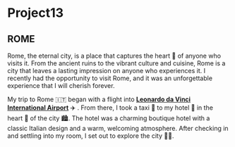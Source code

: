# Project13


## ROME
Rome, the eternal city, is a place that captures the heart 💙 of anyone who visits it. From the ancient ruins to the vibrant culture and cuisine, Rome is a city that leaves a lasting impression on anyone who experiences it. I recently had the opportunity to visit Rome, and it was an unforgettable experience that I will cherish forever.

My trip to Rome 🇮🇹 began with a flight into **[Leonardo da Vinci International Airport](https://www.adr.it/web/aeroporti-di-roma-en)** ✈️ . From there, I took a taxi 🚕 to my hotel 🏨 in the heart 🖤 of the city 🏙️. The hotel was a charming boutique hotel with a classic Italian design and a warm, welcoming atmosphere. After checking in and settling into my room, I set out to explore the city 🚶‍♂️.

